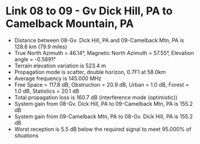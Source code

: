# Link 08 to 09 - Gv Dick Hill, PA to Camelback Mountain, PA

* Distance between 08-Gv. Dick Hill, PA and 09-Camelback Mtn, PA is 128.6 km (79.9 miles)
* True North Azimuth = 46.14°, Magnetic North Azimuth = 57.55°, Elevation angle = -0.5891°
* Terrain elevation variation is 523.4 m
* Propagation mode is scatter, double horizon, 0.7F1 at 58.0km
* Average frequency is 145.000 MHz
* Free Space = 117.8 dB, Obstruction = 20.9 dB, Urban = 1.0 dB, Forest = 1.0 dB, Statistics = 20.1 dB
* Total propagation loss is 160.7 dB (interference mode (optimistic))
* System gain from 08-Gv. Dick Hill, PA to 09-Camelback Mtn, PA is 155.2 dB
* System gain from 09-Camelback Mtn, PA to 08-Gv. Dick Hill, PA is 155.2 dB
* Worst reception is 5.5 dB below the required signal to meet 95.000% of situations